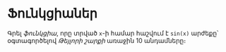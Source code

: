 # Ֆունկցիաներ

Գրել _ֆունկցիա_, որը տրված `x`-ի համար հաշվում է `sin(x)` արժեքը՝ օգտագործելով _Թեյլորի շարքի_ առաջին 10 անդամները։
